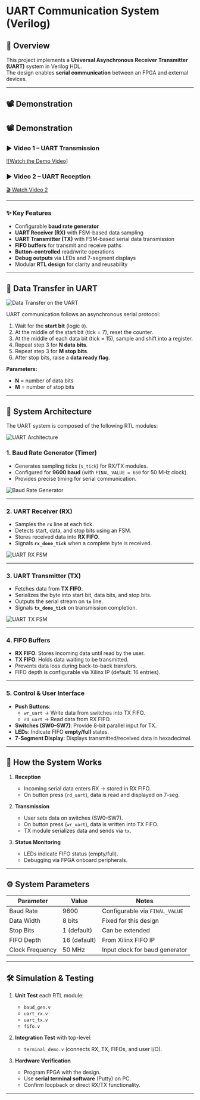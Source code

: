 # UART Communication System (Verilog)

## 📌 Overview
This project implements a **Universal Asynchronous Receiver Transmitter (UART)** system in Verilog HDL.  
The design enables **serial communication** between an FPGA and external devices.  

---

## 📽️ Demonstration

## 📽️ Demonstration

### ▶️ Video 1 – UART Transmission
[![Watch the Demo Video]](https://drive.google.com/file/d/1X9It11mGDRmDD6agX6G7K2zEI-bQLecw/view?usp=sharing)


### ▶️ Video 2 – UART Reception
[🎬 Watch Video 2](video/video2.mp4)


---

### ✨ Key Features
- Configurable **baud rate generator**
- **UART Receiver (RX)** with FSM-based data sampling
- **UART Transmitter (TX)** with FSM-based serial data transmission
- **FIFO buffers** for transmit and receive paths
- **Button-controlled** read/write operations
- **Debug outputs** via LEDs and 7-segment displays
- Modular **RTL design** for clarity and reusability

---

## 📂 Data Transfer in UART
![Data Transfer on the UART](imgs/Picture2.png)

UART communication follows an asynchronous serial protocol:

1. Wait for the **start bit** (logic `0`).
2. At the middle of the start bit (tick = 7), reset the counter.
3. At the middle of each data bit (tick = 15), sample and shift into a register.
4. Repeat step 3 for **N data bits**.
5. Repeat step 3 for **M stop bits**.
6. After stop bits, raise a **data ready flag**.

**Parameters:**
- **N** = number of data bits   
- **M** = number of stop bits

---

## 📐 System Architecture
The UART system is composed of the following RTL modules:

![UART Architecture](imgs/Picture7.png)

### 1. Baud Rate Generator (Timer)
- Generates sampling ticks (`s_tick`) for RX/TX modules.
- Configured for **9600 baud** (with `FINAL_VALUE = 650` for 50 MHz clock).
- Provides precise timing for serial communication.

![Baud Rate Generator](imgs/Picture8.png)

---

### 2. UART Receiver (RX)
- Samples the **`rx`** line at each tick.  
- Detects start, data, and stop bits using an FSM.  
- Stores received data into **RX FIFO**.  
- Signals **`rx_done_tick`** when a complete byte is received.

![UART RX FSM](imgs/Picture5.png)

---

### 3. UART Transmitter (TX)
- Fetches data from **TX FIFO**.  
- Serializes the byte into start bit, data bits, and stop bits.  
- Outputs the serial stream on **`tx`** line.  
- Signals **`tx_done_tick`** on transmission completion.

![UART TX FSM](imgs/Picture6.png)

---

### 4. FIFO Buffers
- **RX FIFO**: Stores incoming data until read by the user.  
- **TX FIFO**: Holds data waiting to be transmitted.  
- Prevents data loss during back-to-back transfers.  
- FIFO depth is configurable via Xilinx IP (default: 16 entries).  

---

### 5. Control & User Interface
- **Push Buttons**:  
  - `wr_uart` → Write data from switches into TX FIFO.  
  - `rd_uart` → Read data from RX FIFO.  
- **Switches (SW0–SW7)**: Provide 8-bit parallel input for TX.  
- **LEDs**: Indicate FIFO **empty/full** states.  
- **7-Segment Display**: Displays transmitted/received data in hexadecimal.  

---

## 🚀 How the System Works
1. **Reception**  
   - Incoming serial data enters RX → stored in RX FIFO.  
   - On button press (`rd_uart`), data is read and displayed on 7-seg.  

2. **Transmission**  
   - User sets data on switches (SW0–SW7).  
   - On button press (`wr_uart`), data is written into TX FIFO.  
   - TX module serializes data and sends via `tx`.  

3. **Status Monitoring**  
   - LEDs indicate FIFO status (empty/full).  
   - Debugging via FPGA onboard peripherals.  

---

## ⚙️ System Parameters
| Parameter         | Value            | Notes                                |
|-------------------|------------------|--------------------------------------|
| Baud Rate         | 9600             | Configurable via `FINAL_VALUE`       |
| Data Width        | 8 bits           | Fixed for this design                |
| Stop Bits         | 1 (default)      | Can be extended                      |
| FIFO Depth        | 16 (default)     | From Xilinx FIFO IP                  |
| Clock Frequency   | 50 MHz           | Input clock for baud generator       |

---

## 🛠️ Simulation & Testing
1. **Unit Test** each RTL module:  
   - `baud_gen.v`  
   - `uart_rx.v`  
   - `uart_tx.v`  
   - `fifo.v`  

2. **Integration Test** with top-level:  
   - `terminal_demo.v` (connects RX, TX, FIFOs, and user I/O).  

3. **Hardware Verification**  
   - Program FPGA with the design.  
   - Use **serial terminal software** (Putty) on PC.  
   - Confirm loopback or direct RX/TX functionality.  

---
